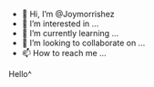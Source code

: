 - 👋 Hi, I’m @Joymorrishez
- 👀 I’m interested in ...
- 🌱 I’m currently learning ...
- 💞️ I’m looking to collaborate on ...
- 📫 How to reach me ...

<!---
Joymorrishez/Joymorrishez is a ✨ special ✨ repository because its `README.md` (this file) appears on your GitHub profile.
You can click the Preview link to take a look at your changes.
--->
Hello^
